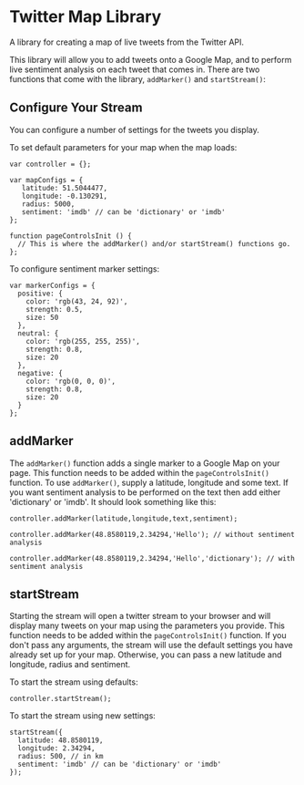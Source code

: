 Twitter Map Library
===========

A library for creating a map of live tweets from the Twitter API.

This library will allow you to add tweets onto a Google Map, and to perform live sentiment analysis on each tweet that comes in. There are two functions that come with the library, `addMarker()` and `startStream()`:

## Configure Your Stream

You can configure a number of settings for the tweets you display.

To set default parameters for your map when the map loads:

```
var controller = {};

var mapConfigs = {
   latitude: 51.5044477,
   longitude: -0.130291,
   radius: 5000,
   sentiment: 'imdb' // can be 'dictionary' or 'imdb'
};

function pageControlsInit () {
  // This is where the addMarker() and/or startStream() functions go.
};
```

To configure sentiment marker settings:

```
var markerConfigs = {
  positive: {
    color: 'rgb(43, 24, 92)',
    strength: 0.5,
    size: 50
  },
  neutral: {
    color: 'rgb(255, 255, 255)',
    strength: 0.8,
    size: 20
  },
  negative: {
    color: 'rgb(0, 0, 0)',
    strength: 0.8,
    size: 20
  }
};
```


## addMarker

The `addMarker()` function adds a single marker to a Google Map on your page. This function needs to be added within the `pageControlsInit()` function. To use `addMarker()`, supply a latitude, longitude and some text. If you want sentiment analysis to be performed on the text then add either 'dictionary' or 'imdb'. It should look something like this:

```
controller.addMarker(latitude,longitude,text,sentiment);

controller.addMarker(48.8580119,2.34294,'Hello'); // without sentiment analysis

controller.addMarker(48.8580119,2.34294,'Hello','dictionary'); // with sentiment analysis
```

## startStream

Starting the stream will open a twitter stream to your browser and will display many tweets on your map using the parameters you provide. This function needs to be added within the `pageControlsInit()` function. If you don't pass any arguments, the stream will use the default settings you have already set up for your map. Otherwise, you can pass a new latitude and longitude, radius and sentiment.

To start the stream using defaults:

```
controller.startStream();
```

To start the stream using new settings:

```
startStream({
  latitude: 48.8580119,
  longitude: 2.34294,
  radius: 500, // in km
  sentiment: 'imdb' // can be 'dictionary' or 'imdb'
});
```
